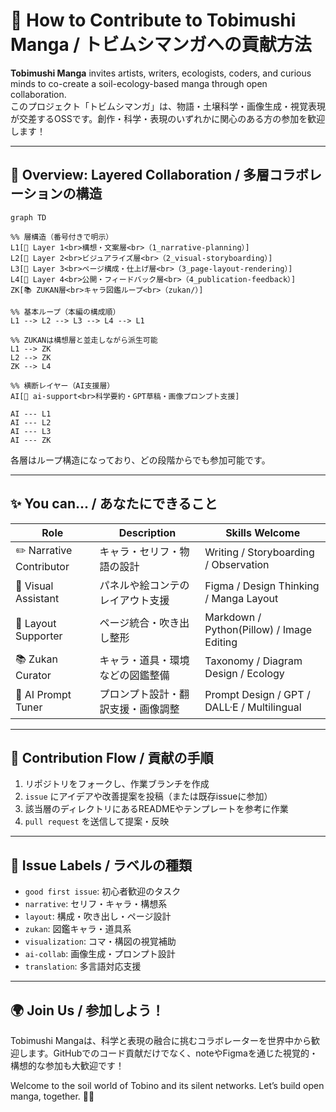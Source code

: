 # 🤝 How to Contribute to Tobimushi Manga / トビムシマンガへの貢献方法

**Tobimushi Manga** invites artists, writers, ecologists, coders, and curious minds to co-create a soil-ecology-based manga through open collaboration.  
このプロジェクト「トビムシマンガ」は、物語・土壌科学・画像生成・視覚表現が交差するOSSです。創作・科学・表現のいずれかに関心のある方の参加を歓迎します！

---

## 🧭 Overview: Layered Collaboration / 多層コラボレーションの構造

```mermaid
graph TD

%% 層構造（番号付きで明示）
L1[🧠 Layer 1<br>構想・文案層<br>（1_narrative-planning）]
L2[🎨 Layer 2<br>ビジュアライズ層<br>（2_visual-storyboarding）]
L3[📄 Layer 3<br>ページ構成・仕上げ層<br>（3_page-layout-rendering）]
L4[🌱 Layer 4<br>公開・フィードバック層<br>（4_publication-feedback）]
ZK[📚 ZUKAN層<br>キャラ図鑑ループ<br>（zukan/）]

%% 基本ループ（本編の構成順）
L1 --> L2 --> L3 --> L4 --> L1

%% ZUKANは構想層と並走しながら派生可能
L1 --> ZK
L2 --> ZK
ZK --> L4

%% 横断レイヤー（AI支援層）
AI[🤖 ai-support<br>科学要約・GPT草稿・画像プロンプト支援]

AI --- L1
AI --- L2
AI --- L3
AI --- ZK
```

各層はループ構造になっており、どの段階からでも参加可能です。

---

## ✨ You can... / あなたにできること

| Role | Description | Skills Welcome |
|------|-------------|----------------|
| ✏️ Narrative Contributor | キャラ・セリフ・物語の設計 | Writing / Storyboarding / Observation |
| 🎨 Visual Assistant | パネルや絵コンテのレイアウト支援 | Figma / Design Thinking / Manga Layout |
| 📄 Layout Supporter | ページ統合・吹き出し整形 | Markdown / Python(Pillow) / Image Editing |
| 📚 Zukan Curator | キャラ・道具・環境などの図鑑整備 | Taxonomy / Diagram Design / Ecology |
| 🤖 AI Prompt Tuner | プロンプト設計・翻訳支援・画像調整 | Prompt Design / GPT / DALL·E / Multilingual |

---

## 📂 Contribution Flow / 貢献の手順

1. リポジトリをフォークし、作業ブランチを作成
2. `issue` にアイデアや改善提案を投稿（または既存issueに参加）
3. 該当層のディレクトリにあるREADMEやテンプレートを参考に作業
4. `pull request` を送信して提案・反映

---

## 🧵 Issue Labels / ラベルの種類

- `good first issue`: 初心者歓迎のタスク
- `narrative`: セリフ・キャラ・構想系
- `layout`: 構成・吹き出し・ページ設計
- `zukan`: 図鑑キャラ・道具系
- `visualization`: コマ・構図の視覚補助
- `ai-collab`: 画像生成・プロンプト設計
- `translation`: 多言語対応支援

---

## 🌍 Join Us / 参加しよう！

Tobimushi Mangaは、科学と表現の融合に挑むコラボレーターを世界中から歓迎します。GitHubでのコード貢献だけでなく、noteやFigmaを通じた視覚的・構想的な参加も大歓迎です！

Welcome to the soil world of Tobino and its silent networks. Let’s build open manga, together. 🦠📘

